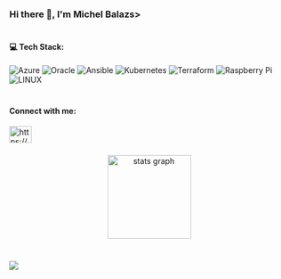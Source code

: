 ### Hi there 👋, I'm Michel Balazs>


# <h4>💻 Tech Stack:</h4>
![Azure](https://img.shields.io/badge/azure-%230072C6.svg?style=for-the-badge&logo=azure-devops&logoColor=white)
![Oracle](https://img.shields.io/badge/Oracle-F80000?style=for-the-badge&logo=oracle&logoColor=white) ![Ansible](https://img.shields.io/badge/ansible-%231A1918.svg?style=for-the-badge&logo=ansible&logoColor=white) ![Kubernetes](https://img.shields.io/badge/kubernetes-%23326ce5.svg?style=for-the-badge&logo=kubernetes&logoColor=white) ![Terraform](https://img.shields.io/badge/terraform-%235835CC.svg?style=for-the-badge&logo=terraform&logoColor=white) ![Raspberry Pi](https://img.shields.io/badge/-RaspberryPi-C51A4A?style=for-the-badge&logo=Raspberry-Pi) ![LINUX](https://img.shields.io/badge/Linux-FCC624?style=for-the-badge&logo=linux&logoColor=black) </p>

# <h4 align="left">Connect with me:</h4>
<p align="left">
<a href="https://linkedin.com/in/https://www.linkedin.com/in/michel-balazs-4646b663/" target="blank"><img align="center" src="https://raw.githubusercontent.com/rahuldkjain/github-profile-readme-generator/master/src/images/icons/Social/linked-in-alt.svg" alt="https://www.linkedin.com/in/michel-balazs-4646b663/" height="30" width="40" /></a>

###

<div align="center">
  <img src="https://github-readme-stats.vercel.app/api?username=michelbalazs&hide_title=false&hide_rank=false&show_icons=true&include_all_commits=true&count_private=true&disable_animations=false&theme=dracula&locale=en&hide_border=false&order=1" height="150" alt="stats graph"  />
</div>

###



#

[![](https://visitcount.itsvg.in/api?id=M&icon=0&color=0)](https://visitcount.itsvg.in)

<!--
**michelbalazs/michelbalazs** is a ✨ _special_ ✨ repository because its `README.md` (this file) appears on your GitHub profile.

Here are some ideas to get you started:

- 🔭 I’m currently working on ...
- 🌱 I’m currently learning ...
- 👯 I’m looking to collaborate on ...
- 🤔 I’m looking for help with ...
- 💬 Ask me about ...
- 📫 How to reach me: ...
- 😄 Pronouns: ...
- ⚡ Fun fact: ...

# 📊 GitHub Stats:
![](https://github-readme-stats.vercel.app/api?username=M&theme=dark&hide_border=true&include_all_commits=true&count_private=true)<br/>
![](https://github-readme-streak-stats.herokuapp.com/?user=M&theme=dark&hide_border=true)<br/>
![](https://github-readme-stats.vercel.app/api/top-langs/?username=M&theme=dark&hide_border=true&include_all_commits=true&count_private=true&layout=compact)

-->
